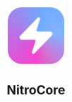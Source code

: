 <div align="center">
    <img src=".github/nitrocore_branding.png" width="128" />
</div>
<div align="center">
    <h1>NitroCore</h1>
</div>